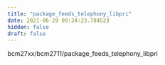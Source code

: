 ```yaml
---
title: "package_feeds_telephony_libpri"
date: 2021-06-29 09:24:23.784523
hidden: false
draft: false
---
```


bcm27xx/bcm2711/package_feeds_telephony_libpri

